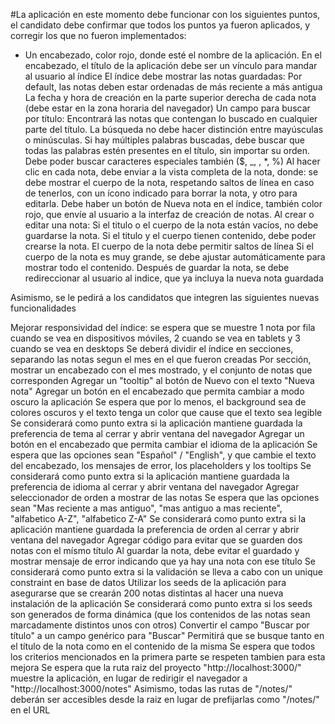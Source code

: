 #La aplicación en este momento debe funcionar con los siguientes puntos, el candidato debe confirmar que todos los puntos ya fueron aplicados, y corregir los que no fueron implementados:


* Un encabezado, color rojo, donde esté el nombre de la aplicación.
En el encabezado, el título de la aplicación debe ser un vínculo para mandar al usuario al índice
El índice debe mostrar las notas guardadas:
Por default, las notas deben estar ordenadas de más reciente a más antigua
La fecha y hora de creación en la parte superior derecha de cada nota (debe estar en la zona horaria del navegador)
Un campo para buscar por título:
Encontrará las notas que contengan lo buscado en cualquier parte del título.
La búsqueda no debe hacer distinción entre mayúsculas o minúsculas.
Si hay múltiples palabras buscadas, debe buscar que todas las palabras estén presentes en el título, sin importar su orden.
Debe poder buscar caracteres especiales también ($, _, \, *, %)
Al hacer clic en cada nota, debe enviar a la vista completa de la nota, donde:
se debe mostrar el cuerpo de la nota,
respetando saltos de línea en caso de tenerlos,
con un ícono indicado para borrar la nota,
y otro para editarla.
Debe haber un botón de Nueva nota en el índice, también color rojo, que envíe al usuario a la interfaz de creación de notas.
Al crear o editar una nota:
Si el titulo o el cuerpo de la nota están vacíos, no debe guardarse la nota.
Si el titulo y el cuerpo tienen contenido, debe poder crearse la nota.
El cuerpo de la nota debe permitir saltos de línea
Si el cuerpo de la nota es muy grande, se debe ajustar automáticamente para mostrar todo el contenido.
Después de guardar la nota, se debe redireccionar al usuario al indice, que ya incluya la nueva nota guardada


Asimismo, se le pedirá a los candidatos que integren las siguientes nuevas funcionalidades

Mejorar responsividad del índice:
se espera que se muestre 1 nota por fila cuando se vea en dispositivos móviles, 2 cuando se vea en tablets y 3 cuando se vea en desktops
Se deberá dividir el índice en secciones, separando las notas segun el mes en el que fueron creadas
Por sección, mostrar un encabezado con el mes mostrado, y el conjunto de notas que corresponden
Agregar un "tooltip" al botón de Nuevo con el texto "Nueva nota"
Agregar un botón en el encabezado que permita cambiar a modo oscuro la aplicación
Se espera que por lo menos, el background sea de colores oscuros y el texto tenga un color que cause que el texto sea legible
Se considerará como punto extra si la aplicación mantiene guardada la preferencia de tema al cerrar y abrir ventana del navegador
Agregar un botón en el encabezado que permita cambiar el idioma de la aplicación
Se espera que las opciones sean "Español" / "English", y que cambie el texto del encabezado, los mensajes de error, los placeholders y los tooltips
Se considerará como punto extra si la aplicación mantiene guardada la preferencia de idioma al cerrar y abrir ventana del navegador
Agregar seleccionador de orden a mostrar de las notas
Se espera que las opciones sean "Mas reciente a mas antiguo", "mas antiguo a mas reciente", "alfabetico A-Z", "alfabetico Z-A"
Se considerará como punto extra si la aplicación mantiene guardada la preferencia de orden al cerrar y abrir ventana del navegador
Agregar código para evitar que se guarden dos notas con el mísmo título
Al guardar la nota, debe evitar el guardado y mostrar mensaje de error indicando que ya hay una nota con ese título
Se considerará como punto extra si la validación se lleva a cabo con un unique constraint en base de datos
Utilizar los seeds de la aplicación para asegurarse que se crearán 200 notas distintas al hacer una nueva instalación de la aplicación
Se considerará como punto extra si los seeds son generados de forma dinámica (que los contenidos de las notas sean marcadamente distintos unos con otros)
Convertir el campo "Buscar por título" a un campo genérico para "Buscar"
Permitirá que se busque tanto en el título de la nota como en el contenido de la misma
Se espera que todos los criterios mencionados en la primera parte se respeten tambien para esta mejora
Se espera que la ruta raiz del proyecto "http://localhost:3000/" muestre la aplicación, en lugar de redirigir el navegador a "http://localhost:3000/notes"
Asimismo, todas las rutas de "/notes/" deberán ser accesibles desde la raiz en lugar de prefijarlas como "/notes/" en el URL
